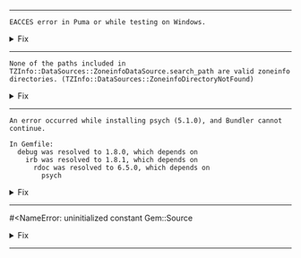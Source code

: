 ----
    EACCES error in Puma or while testing on Windows.
<details>
<summary>Fix</summary>
For Puma, change the line in config/puma.rb from
```
max_threads_count = ENV.fetch("RAILS_MAX_THREADS") { 5 }
```
to
```
max_threads_count = ENV.fetch("RAILS_MAX_THREADS") { 1 }
```
Puma appears to be thread unsafe in some circumstances.

For testing, comment out the line

```
  parallelize(workers: :number_of_processors)
```

in test/test\_helper.rb
</details>

----
```
None of the paths included in TZInfo::DataSources::ZoneinfoDataSource.search_path are valid zoneinfo directories. (TZInfo::DataSources::ZoneinfoDirectoryNotFound)
```
<details>
<summary>Fix</summary>
Comment out part of the line

```
gem "tzinfo-data", platforms: %i[ mingw mswin x64_mingw jruby ]
```

so it looks like

```
gem "tzinfo-data" #, platforms: %i[ mingw mswin x64_mingw jruby ]
```
</details>

----
    An error occurred while installing psych (5.1.0), and Bundler cannot
    continue.

    In Gemfile:
      debug was resolved to 1.8.0, which depends on
        irb was resolved to 1.8.1, which depends on
          rdoc was resolved to 6.5.0, which depends on
            psych

<details>
<summary>Fix</summary>
You need to install a YAML library:
```
    sudo apt install libyaml-dev
```
or
```
    apk install yaml-dev
```
</details>

----
#<NameError: uninitialized constant Gem::Source
<details>
<summary>Fix</summary>
gem update --system
</details>

----
